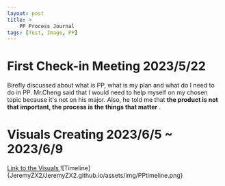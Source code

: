```yaml
---
layout: post
title: >
    PP Process Journal  
tags: [Test, Image, PP]
---
```


# First Check-in Meeting 2023/5/22
Birefly discussed about what is PP, what is my plan and what do I need to do in PP. Mr.Cheng said that I would need to help myself on my chosen topic because it's not on his major. Also, he told me that **the product is not that important, the process is the things that matter**
.
# Visuals Creating 2023/6/5 ~ 2023/6/9
[Link to the Visuals ](https://keystoneacademy-my.sharepoint.com/:w:/r/personal/xiyan_zhang_student_keystoneacademy_cn/_layouts/15/Doc.aspx?sourcedoc=%7B43C76E13-1899-4109-A417-73B89F3CFE86%7D&file=JeremyZhang_6visuals.docx&action=default&mobileredirect=true)
![Timeline]{JeremyZX2/JeremyZX2.github.io/assets/img/PPtimeline.png}